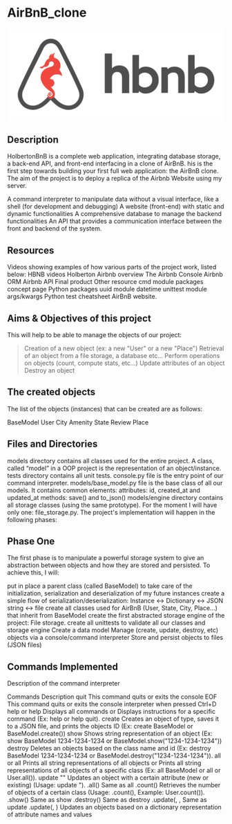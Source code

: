 # AirBnB_clone
![Airbnb](https://github.com/Dikachis/AirBnB_clone/raw/main/web_static/images/65f4a1dd9c51265f49d0.png?raw=true)

## Description
HolbertonBnB is a complete web application, integrating database storage, a back-end API, and front-end interfacing in a clone of AirBnB.
his is the first step towards building your first full web application: the AirBnB clone. The aim of the project is to deploy a replica of the Airbnb Website using my server.

A command interpreter to manipulate data without a visual interface, like a shell (for development and debugging)
A website (front-end) with static and dynamic functionalities
A comprehensive database to manage the backend functionalities
An API that provides a communication interface between the front and backend of the system.

## Resources
Videos showing examples of how various parts of the project work, listed below:
HBNB videos
Holberton Airbnb overview
The Airbnb Console
Airbnb ORM
Airbnb API
Final product
Other resource
cmd module
packages concept page
Python packages
uuid module
datetime
unittest module
args/kwargs
Python test cheatsheet
AirBnB website.

## Aims & Objectives of this project
This will help to be able to manage the objects of our project:

> Creation of a new object (ex: a new "User" or a new "Place")
> Retrieval of an object from a file storage, a database etc… 
> Perform operations on objects (count, compute stats, etc…)
> Update attributes of an object
> Destroy an object

## The created objects
The list of the objects (instances) that can be created are as follows:

BaseModel
User
City
Amenity
State
Review
Place

## Files and Directories
models directory contains all classes used for the entire project. A class, called “model” in a OOP project is the representation of an object/instance.
tests directory contains all unit tests.
console.py file is the entry point of our command interpreter.
models/base_model.py file is the base class of all our models. It contains common elements:
attributes: id, created_at and updated_at
methods: save() and to_json()
models/engine directory contains all storage classes (using the same prototype). For the moment I will have only one: file_storage.py.
The project's implementation will happen in the following phases:

## Phase One
The first phase is to manipulate a powerful storage system to give an abstraction between objects and how they are stored and persisted. To achieve this, I will:

put in place a parent class (called BaseModel) to take care of the initialization, serialization and deserialization of my future instances
create a simple flow of serialization/deserialization: Instance <-> Dictionary <-> JSON string <-> file
create all classes used for AirBnB (User, State, City, Place…) that inherit from BaseModel
create the first abstracted storage engine of the project: File storage.
create all unittests to validate all our classes and storage engine
Create a data model
Manage (create, update, destroy, etc) objects via a console/command interpreter
Store and persist objects to files (JSON files)

## Commands Implemented
Description of the command interpreter

Commands	Description
quit	This command quits or exits the console
EOF	This command quits or exits the console interpreter when pressed Ctrl+D
help or help <command>	Displays all commands or Displays instructions for a specific command (Ex: help or help quit).
create <class>	Creates an object of type, saves it to a JSON file, and prints the objects ID (Ex: create BaseModel or BaseModel.create())
show <class> <ID>	Shows string representation of an object (Ex: show BaseModel 1234-1234-1234 or BaseModel.show("1234-1234-1234"))
destroy <class> <ID>	Deletes an objects based on the class name and id (Ex: destroy BaseModel 1234-1234-1234 or BaseModel.destroy("1234-1234-1234")).
all or all <class>	Prints all string representations of all objects or Prints all string representations of all objects of a specific class (Ex: all BaseModel or all or User.all()).
update <class> <id> <attribute name> "<attribute value>"	Updates an object with a certain attribute (new or existing) (Usage: update <class name> <id> <attribute name> "<attribute value>).
<class>.all()	Same as all <class>
<class>.count()	Retrieves the number of objects of a certain class (Usage: <class name>.count(), Example: User.count()).
<class>.show(<ID>)	Same as show <class> <ID>
<class>.destroy(<ID>)	Same as destroy <class> <ID>
<class>.update(<ID>, <attribute name>, <attribute value>	Same as update <class> <ID> <attribute name> <attribute value>
<class>.update(<ID>, <dictionary representation>)	Updates an objects based on a dictionary representation of attribute names and values
